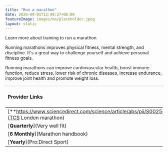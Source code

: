 ```yaml
---
title: "Run a marathon"
date: 2020-09-01T12:49:27+06:00
featureImage: images/ma/placeholder.jpeg
layout: static
---
```


Learn more about training to run a marathon

Running marathons improves physical fitness, mental strength, and discipline. It's a great way to challenge yourself and achieve personal fitness goals.

Running marathons can improve cardiovascular health, boost immune function, reduce stress, lower risk of chronic diseases, increase endurance, improve joint health and promote weight loss.

| Provider Links      | Free or Paid  |  
| :-----------          | :--------------:      |  
| [**https://www.sciencedirect.com/science/article/abs/pii/S0025619615006217**](TCS London marathon) | Online | 
| [**Quarterly**](Very well fit) | Online | 
| [**6 Monthly**](Marathon handbook) | Online | 
| [**Yearly**](Pro:Direct Sport) |  | 
  

<br/><br/>






